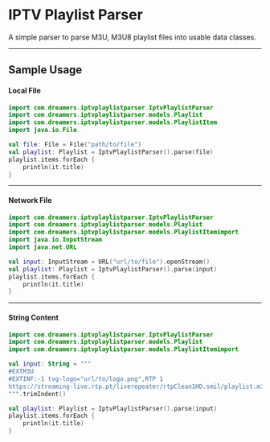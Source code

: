 # IPTV Playlist Parser
A simple parser to parse M3U, M3U8 playlist files into usable data classes.

---

## Sample Usage

#### Local File
```kotlin
import com.dreamers.iptvplaylistparser.IptvPlaylistParser
import com.dreamers.iptvplaylistparser.models.Playlist
import com.dreamers.iptvplaylistparser.models.PlaylistItem
import java.io.File

val file: File = File("path/to/file")
val playlist: Playlist = IptvPlaylistParser().parse(file)
playlist.items.forEach {
    println(it.title)
}

```
---
#### Network File
```kotlin
import com.dreamers.iptvplaylistparser.IptvPlaylistParser
import com.dreamers.iptvplaylistparser.models.Playlist
import com.dreamers.iptvplaylistparser.models.PlaylistItemimport
import java.io.InputStream
import java.net.URL

val input: InputStream = URL("url/to/file").openStream()
val playlist: Playlist = IptvPlaylistParser().parse(input)
playlist.items.forEach {
    println(it.title)
}

```
---
#### String Content
```kotlin
import com.dreamers.iptvplaylistparser.IptvPlaylistParser
import com.dreamers.iptvplaylistparser.models.Playlist
import com.dreamers.iptvplaylistparser.models.PlaylistItemimport

val input: String = """
#EXTM3U
#EXTINF:-1 tvg-logo="url/to/logo.png",RTP 1
https://streaming-live.rtp.pt/liverepeater/rtpClean1HD.smil/playlist.m3u8|user-agent=RTP
""".trimIndent()

val playlist: Playlist = IptvPlaylistParser().parse(input)
playlist.items.forEach {
    println(it.title)
}

```